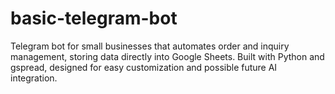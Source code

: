 # basic-telegram-bot
Telegram bot for small businesses that automates order and inquiry management, storing data directly into Google Sheets. Built with Python and gspread, designed for easy customization and possible future AI integration.
